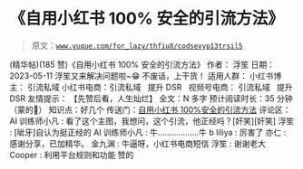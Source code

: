 # 《自用小红书 100% 安全的引流方法》

> 原文：[`www.yuque.com/for_lazy/thfiu8/codsevyp13trsil5`](https://www.yuque.com/for_lazy/thfiu8/codsevyp13trsil5)

<ne-h2 id="85267441" data-lake-id="85267441"><ne-heading-ext><ne-heading-anchor></ne-heading-anchor><ne-heading-fold></ne-heading-fold></ne-heading-ext><ne-heading-content><ne-text id="u73de8bec">(精华帖)(185 赞)《自用小红书 100% 安全的引流方法》</ne-text></ne-heading-content></ne-h2> <ne-p id="u6af50414" data-lake-id="u6af50414"><ne-text id="u9c38532a">作者： 浮笙</ne-text></ne-p> <ne-p id="uebac61cc" data-lake-id="uebac61cc"><ne-text id="u11a2f3b7">日期：2023-05-11</ne-text></ne-p> <ne-p id="u157ac10b" data-lake-id="u157ac10b"><ne-text id="ucaa6f51a">浮笙又来解决问题啦~😁</ne-text></ne-p> <ne-p id="u89118efd" data-lake-id="u89118efd"><ne-text id="u72d47058">不废话，上干货！</ne-text></ne-p> <ne-h3 id="93169a71" data-lake-id="93169a71"><ne-heading-ext><ne-heading-anchor></ne-heading-anchor><ne-heading-fold></ne-heading-fold></ne-heading-ext><ne-heading-content><ne-text id="uc9a90823">适用人群：</ne-text></ne-heading-content></ne-h3> <ne-p id="u313e05ad" data-lake-id="u313e05ad"><ne-text id="ud5abf140" style="color: rgb(38, 38, 38);">小红书博主：</ne-text> <ne-text id="u61b4acfa" ne-bold="true">引流私域</ne-text></ne-p> <ne-p id="ufae876aa" data-lake-id="ufae876aa"><ne-text id="u7b96aade" style="color: rgb(38, 38, 38);">小红书电商：</ne-text><ne-text id="ude5d36ac" ne-bold="true">引流私域   提升 DSR  </ne-text></ne-p> <ne-p id="u3cee670a" data-lake-id="u3cee670a"><ne-text id="ucad73692" style="color: rgb(38, 38, 38);">视频号电商：</ne-text> <ne-text id="u0689f184" ne-bold="true">引流私域   提升 DSR</ne-text></ne-p> <ne-p id="u13285ae2" data-lake-id="u13285ae2"><ne-text id="ue478b2ae" ne-bold="true">友情提示：</ne-text></ne-p> <ne-p id="u9cf12e2e" data-lake-id="u9cf12e2e"><ne-text id="udc5eeca4" ne-bold="true">【先赞后看，人生灿烂】</ne-text></ne-p> <ne-p id="u1d85fa0c" data-lake-id="u1d85fa0c"><ne-text id="u3bb46605">全文：N 多字</ne-text></ne-p> <ne-p id="u3ea51cd0" data-lake-id="u3ea51cd0"><ne-text id="u69dea834">预计阅读时长：35 分钟（蒙的🙈）</ne-text></ne-p> <ne-p id="ufcadb04f" data-lake-id="ufcadb04f"><ne-text id="u824863ea">知识点：好几个</ne-text></ne-p> <ne-p id="u679cd7be" data-lake-id="u679cd7be"><ne-text id="u149cdfb3">传送门：</ne-text>[<ne-text id="u6aa48bb5">自用小红书 100%安全的引流方法</ne-text>](https://nicekeji.feishu.cn/docx/XnAxd18XioNdTdxCG2icxiOvnSd)</ne-p> <ne-hole id="u3320b218" data-lake-id="u3320b218"><ne-card data-card-name="hr" data-card-type="block" id="Fr16D" data-event-boundary="card"><ne-p id="u7b5d5166" data-lake-id="u7b5d5166"><ne-text id="uf1a7487d">评论区：</ne-text></ne-p> <ne-p id="uadc5e10e" data-lake-id="uadc5e10e"><ne-text id="u290a4fd2">AI 训练师小凡 : 看了这个主图，我想问，这个引流，他正经吗？[奸笑][奸笑]</ne-text> <ne-text id="u5eb942b8">浮笙 : [呲牙]自认为挺正经的</ne-text> <ne-text id="u57719d3c">AI 训练师小凡 : 牛………………牛 b</ne-text> <ne-text id="u95d2c552">liliya : 厉害了</ne-text> <ne-text id="ufd4972ba">亦仁 : 感谢分享，已加精华。</ne-text> <ne-text id="u62fa9435">金九渊 : 牛逼呀，小红书电商短信</ne-text> <ne-text id="u89061242">浮笙 : 谢谢老大</ne-text> <ne-text id="u6756d3e7">Cooper : 利用平台规则和功能 赞的</ne-text></ne-p></ne-card></ne-hole>